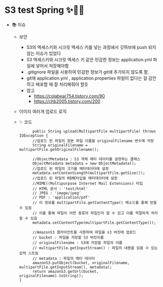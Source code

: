 S3 test Spring ✨👊🏻
=====================

- 📚 이슈
  - 보안 
    - S3의 엑세스키와 시크릿 엑세스 키를 넣는 과정에서 깃허브에 push 되지 않는 이슈가 있었다
    - S3 엑세스키와 시크릿 엑세스 키 같은 민감한 정보는  application.yml 파일에 넣어서 저장해야함
    - .gitignore 파일을 사용하여 민감한 정보가 git에 추가되지 않도록 함.
    - git에 application.yml , application.properties 파일이 없다는 걸 감안하고 배포할 때 잘 처리해줘야 할듯 
    - 참고
      - https://colabear754.tistory.com/90
      - https://chb2005.tistory.com/200
      
  - 이미지 여러개 업로드 로직 
  
  - ✨ 코드
    ```  
          public String upload(MultipartFile multipartFile) throws IOException {
          //업로드 된 파일의 원본 파일 이름을 originalFilename 변수에 저장
          String originalFilename = multipartFile.getOriginalFilename();

          //ObjectMetadata : S3 객체 메타 데이터를 설정하는 클래스
          ObjectMetadata metadata = new ObjectMetadata();
          //업로드 된 파일의 크기를 메타데이터에 설정
          metadata.setContentLength(multipartFile.getSize());
          //업로드 된 파일의 MIME타입을 메타데이터에 설정
          //MIME((Multipurpose Internet Mail Extensions) 타입
          // HTML 문서 : 'text/html'
          // JPEG : 'image/jpeg'
          // PDF : 'application/pdf'
          // 이 정보를 multipartFile.getContentType() 메소드를 통해 얻을 수 있음
          // 이를 통해 파일이 어떤 종류의 파일인지 알 수 있고 이를 적절하게 처리할 수 있음
          metadata.setContentType(multipartFile.getContentType());

          //AmazonS3 클라이언트를 사용하여 파일을 s3 버킷에 업로드
          // bucket : 파일을 저장할 S3 버킷이름
          // originalFilename : S3에 저장할 파일의 이름
          // multipartFile.getInputStream() : 파일의 내용을 읽을 수 있는 입력 스트림
          // metadata : 파일의 메타 데이터
          amazonS3.putObject(bucket, originalFilename, multipartFile.getInputStream(), metadata);
          return amazonS3.getUrl(bucket, originalFilename).toString();
    }
   ````